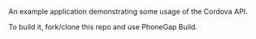 An example application demonstrating some usage of the Cordova API.

To build it, fork/clone this repo and use PhoneGap Build.
